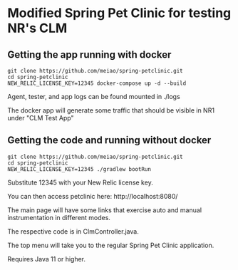 # Modified Spring Pet Clinic for testing NR's CLM

## Getting the app running with docker

```
git clone https://github.com/meiao/spring-petclinic.git
cd spring-petclinic
NEW_RELIC_LICENSE_KEY=12345 docker-compose up -d --build
```

Agent, tester, and app logs can be found mounted in ./logs

The docker app will generate some traffic that should be visible in NR1 under "CLM Test App"

## Getting the code and running without docker

```
git clone https://github.com/meiao/spring-petclinic.git
cd spring-petclinic
NEW_RELIC_LICENSE_KEY=12345 ./gradlew bootRun
```
Substitute 12345 with your New Relic license key.

You can then access petclinic here: http://localhost:8080/

The main page will have some links that exercise auto and manual instrumentation in different modes.

The respective code is in ClmController.java.

The top menu will take you to the regular Spring Pet Clinic application.

Requires Java 11 or higher.
